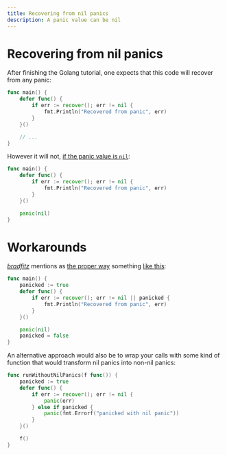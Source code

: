 ```yaml
---
title: Recovering from nil panics 
description: A panic value can be nil
---
```


# Recovering from nil panics 

After finishing the Golang tutorial, one expects that this code will recover from any panic:

```go
func main() {
    defer func() {
        if err := recover(); err != nil {
            fmt.Println("Recovered from panic", err)
        }
    }()

    // ...
}
```

However it will not, [if the panic value is `nil`](https://play.golang.org/p/MJxoRVNak7V):

```go
func main() {
	defer func() {
		if err := recover(); err != nil {
			fmt.Println("Recovered from panic", err)
		}
	}()

	panic(nil)
}
```

# Workarounds

[_bradfitz_](https://github.com/bradfitz) mentions as [the proper way](https://github.com/golang/go/issues/25448) something [like this](https://play.golang.org/p/1uKKlQg3t1A):

```go
func main() {
	panicked := true
	defer func() {
		if err := recover(); err != nil || panicked {
			fmt.Println("Recovered from panic", err)
		}
	}()

	panic(nil)
	panicked = false
}
```

An alternative approach would also be to wrap your calls with some kind of function that would transform nil panics into non-nil panics:

```go
func runWithoutNilPanics(f func()) {
    panicked := true
	defer func() {
		if err := recover(); err != nil {
		    panic(err)
		} else if panicked {
		    panic(fmt.Errorf("panicked with nil panic"))
		}
	}()

	f()
}
``` 

